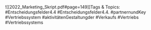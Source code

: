 
![[2022_Marketing_Skript.pdf#page=149]]Tags & Topics:
   #Entscheidungsfelder4.4
   #Entscheidungsfelder4.4.
   #partnernundKey
   #Vertriebssystem
   #aktivitätenGestaltungder
   #Verkaufs
   #Vertriebs
   #Vertriebssystems